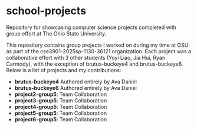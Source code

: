 # school-projects
Repository for showcasing computer science projects completed with group effort at The Ohio State University.

This repository contains group projects I worked on during my time at OSU as part of the cse3901-2025sp-1130-36121 organization. Each project was a collaborative effort with 3 other students (Yoyi Liao, Jia Hui, Ryan Carmody), with the exception of brutus-buckeye4 and brutus-buckeye6. Below is a list of projects and my contributions:

- **brutus-buckeye4** Authored entirely by Ava Daniel
- **brutus-buckeye6** Authored entirely by Ava Daniel
- **project2-group5**: Team Collaboration
- **project3-group5**: Team Collaboration
- **project4-group5**: Team Collaboration
- **project5-group5**: Team Collaboration
- **project6-group5**: Team Collaboration
